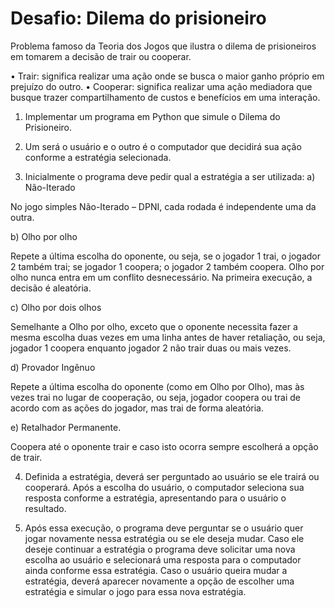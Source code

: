 # Desafio: Dilema do prisioneiro

Problema famoso da Teoria dos Jogos que ilustra o dilema de prisioneiros em tomarem a decisão de trair ou cooperar.

• Trair: significa realizar uma ação onde se busca o maior ganho próprio em prejuízo do outro.
• Cooperar: significa realizar uma ação mediadora que busque trazer compartilhamento de custos e benefícios em uma interação.

1.	Implementar um programa em Python que simule o Dilema do Prisioneiro.

2.	Um será o usuário e o outro é o computador que decidirá sua ação conforme a estratégia selecionada.

3.	Inicialmente o programa deve pedir qual a estratégia a ser utilizada:
a)	Não-Iterado

No jogo simples Não-Iterado – DPNI, cada rodada é independente uma da outra.

b)	Olho por olho

Repete a última escolha do oponente, ou seja, se o jogador 1 trai, o jogador 2 também trai; se jogador 1 coopera; o jogador 2 também coopera. Olho por olho nunca entra em um conflito desnecessário. Na primeira execução, a decisão é aleatória.

c)	Olho por dois olhos

Semelhante a Olho por olho, exceto que o oponente necessita fazer a mesma escolha duas vezes em uma linha antes de haver retaliação, ou seja, jogador 1 coopera enquanto jogador 2 não trair duas ou mais vezes.

d)	Provador Ingênuo

Repete a última escolha do oponente (como em Olho por Olho), mas às vezes trai no lugar de cooperação, ou seja, jogador coopera ou trai de acordo com as ações do jogador, mas trai de forma aleatória.

e)	Retalhador Permanente.

Coopera até o oponente trair e caso isto ocorra sempre escolherá a opção de trair. 

4.	Definida a estratégia, deverá ser perguntado ao usuário se ele trairá ou cooperará. Após a escolha do usuário, o computador seleciona sua resposta conforme a estratégia, apresentando para o usuário o resultado.

5.	Após essa execução, o programa deve perguntar se o usuário quer jogar novamente nessa estratégia ou se ele deseja mudar. Caso ele deseje continuar a estratégia o programa deve solicitar uma nova escolha ao usuário e selecionará uma resposta para o computador ainda conforme essa estratégia.
Caso o usuário queira mudar a estratégia, deverá aparecer novamente a opção de escolher uma estratégia e simular o jogo para essa nova estratégia.

